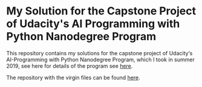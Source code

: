 # My Solution for the Capstone Project of Udacity's AI Programming with Python Nanodegree Program
This repository contains my solutions for the capstone project of Udacity‘s AI-Programming with Python Nanodegree Program, which I took in summer 2019, see here for details of the program see [here](https://www.udacity.com/course/ai-programming-python-nanodegree--nd089).

The repository with the virgin files can be found [here](https://github.com/udacity/aipnd-project).

